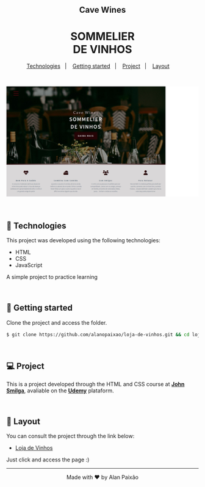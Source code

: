 <h2 align="center">Cave Wines</h2>
<h1 align="center">SOMMELIER <br> DE VINHOS</h1>

<p align="center">
  <a href="#-technologies">Technologies</a>&nbsp;&nbsp;&nbsp;|&nbsp;&nbsp;&nbsp;
  <a href="#-layout">Getting started</a>&nbsp;&nbsp;&nbsp;|&nbsp;&nbsp;&nbsp;
  <a href="#-project">Project</a>&nbsp;&nbsp;&nbsp;|&nbsp;&nbsp;&nbsp;
  <a href="#-layout">Layout</a>&nbsp;&nbsp;&nbsp;&nbsp;&nbsp;&nbsp;
</p>

<br>

<p align="center">
  <img alt="Cave Wines" src="images/home-preview.png">
</p>

<br>

## 🧪 Technologies

This project was developed using the following technologies:

- HTML
- CSS
- JavaScript

A simple project to practice learning

<br>

## 🚀 Getting started

Clone the project and access the folder.

```bash
$ git clone https://github.com/alanopaixao/loja-de-vinhos.git && cd loja-de-vinhos
```
<br>

## 💻 Project

This is a project developed through the HTML and CSS course at **[John Smilga](https://www.johnsmilga.com/)**, avaliable on the  **[Udemy](https://www.udemy.com/course/in-depth-html-css-course-build-responsive-websites/)** plataform.

<br>

## 🔖 Layout

You can consult the project through the link below:

- [Loja de Vinhos](https://loja-de-vinhos.netlify.app/) 


Just click and access the page :)

---

<p align="center">Made with ❤️ by Alan Paixão